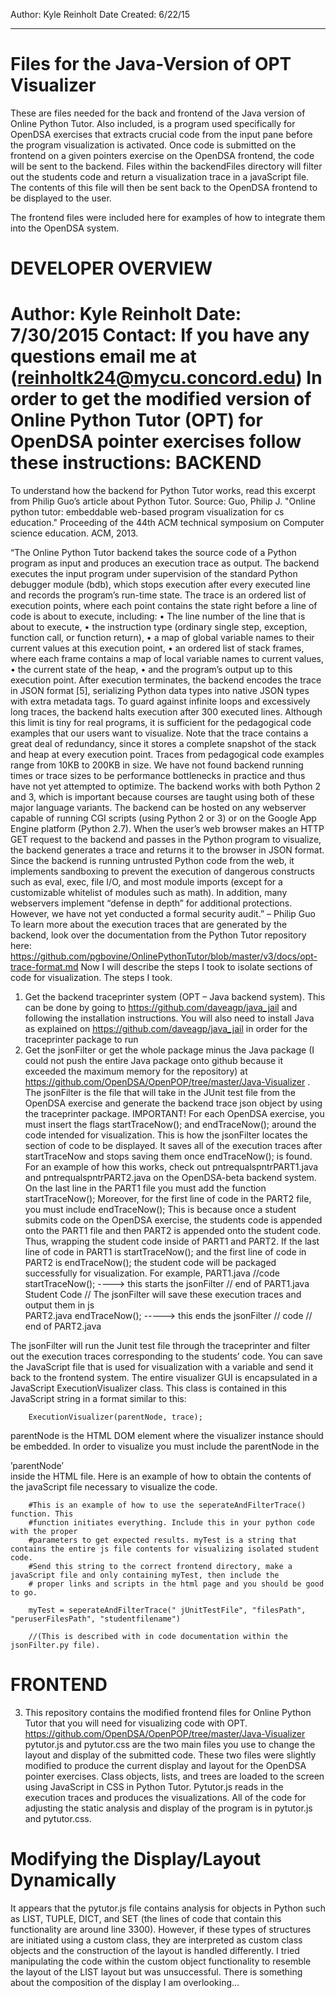 Author: Kyle Reinholt 
Date Created: 6/22/15
***

Files for the Java-Version of OPT Visualizer 
============================================

These are files needed for the back and frontend of the Java version of Online Python Tutor. Also included, is a program used specifically for OpenDSA exercises that extracts crucial code from the input pane before the program visualization is activated. Once code is submitted on the frontend on a given pointers exercise on the OpenDSA frontend, the code will be sent to the backend. Files within the backendFiles directory will filter out the students code and return a visualization trace in a javaScript file. The contents of this file will then be sent back to the OpenDSA frontend to be displayed to the user. 

The frontend files were included here for examples of how to integrate them into the OpenDSA system.  

DEVELOPER OVERVIEW
==================

Author: Kyle Reinholt 
Date: 7/30/2015
Contact: If you have any questions email me at (reinholtk24@mycu.concord.edu)
In order to get the modified version of Online Python Tutor (OPT) for OpenDSA pointer exercises follow these instructions: 
BACKEND
=======
 
To understand how the backend for Python Tutor works, read this excerpt from Philip Guo’s article about Python Tutor. Source: Guo, Philip J. "Online python tutor: embeddable web-based program visualization for cs education." Proceeding of the 44th ACM technical symposium on Computer science education. ACM, 2013. 

“The Online Python Tutor backend takes the source code of a Python program as input and produces an execution trace as output. The backend executes the input program under supervision of the standard Python debugger module (bdb), which stops execution after every executed line and records the program’s run-time state. The trace is an ordered list of execution points, where each point contains the state right before a line of code is about to execute, including: • The line number of the line that is about to execute, • the instruction type (ordinary single step, exception, function call, or function return), • a map of global variable names to their current values at this execution point, • an ordered list of stack frames, where each frame contains a map of local variable names to current values, • the current state of the heap, • and the program’s output up to this execution point. After execution terminates, the backend encodes the trace in JSON format [5], serializing Python data types into native JSON types with extra metadata tags. To guard against infinite loops and excessively long traces, the backend halts execution after 300 executed lines. Although this limit is tiny for real programs, it is sufficient for the pedagogical code examples that our users want to visualize. Note that the trace contains a great deal of redundancy, since it stores a complete snapshot of the stack and heap at every execution point. Traces from pedagogical code examples range from 10KB to 200KB in size. We have not found backend running times or trace sizes to be performance bottlenecks in practice and thus have not yet attempted to optimize. The backend works with both Python 2 and 3, which is important because courses are taught using both of these major language variants. The backend can be hosted on any webserver capable of running CGI scripts (using Python 2 or 3) or on the Google App Engine platform (Python 2.7). When the user’s web browser makes an HTTP GET request to the backend and passes in the Python program to visualize, the backend generates a trace and returns it to the browser in JSON format. Since the backend is running untrusted Python code from the web, it implements sandboxing to prevent the execution of dangerous constructs such as eval, exec, file I/O, and most module imports (except for a customizable whitelist of modules such as math). In addition, many webservers implement “defense in depth” for additional protections. However, we have not yet conducted a formal security audit.” – Philip Guo 
To learn more about the execution traces that are generated by the backend, look over the documentation from the Python Tutor repository here: 
https://github.com/pgbovine/OnlinePythonTutor/blob/master/v3/docs/opt-trace-format.md
Now I will describe the steps I took to isolate sections of code for visualization. 
The steps I took. 
1. Get the backend traceprinter system (OPT – Java backend system). 
This can be done by going to https://github.com/daveagp/java_jail and following the installation instructions. 
You will also need to install Java as explained on https://github.com/daveagp/java_jail in order for the traceprinter package to run 
2. Get the jsonFilter or get the whole package minus the Java package (I could not push the entire Java package onto github because it exceeded the maximum memory for the repository) at https://github.com/OpenDSA/OpenPOP/tree/master/Java-Visualizer . The jsonFilter is the file that will take in the JUnit test file from the OpenDSA exercise and generate the backend trace json object by using the traceprinter package. 
IMPORTANT! For each OpenDSA exercise, you must insert the flags startTraceNow(); and endTraceNow(); around the code intended for visualization. This is how the jsonFilter locates the section of code to be displayed. It saves all of the execution traces after startTraceNow and stops saving them once endTraceNow(); is found. For an example of how this works, check out pntrequalspntrPART1.java and pntrequalspntrPART2.java on the OpenDSA-beta backend system. On the last line in the PART1 file you must add the function startTraceNow(); Moreover, for the first line of code in the PART2 file, you must include endTraceNow(); This is because once a student submits code on the OpenDSA exercise, the students code is appended onto the PART1 file and then PART2 is appended onto the student code. Thus, wrapping the student code inside of PART1 and PART2. If the last line of code in PART1 is startTraceNow(); and the first line of code in PART2 is endTraceNow(); the student code will be packaged successfully for visualization. For example, 
PART1.java
        //code 
        startTraceNow();  ----> this starts the jsonFilter
        // end of PART1.java
        Student Code      // The jsonFilter will save these execution traces and output them in js    
PART2.java
        endTraceNow(); -----> this ends the jsonFilter
        // code 
        // end of PART2.java

The jsonFilter will run the Junit test file through the traceprinter and filter out the execution traces corresponding to the students’ code. You can save the JavaScript file that is used for visualization with a variable and send it back to the frontend system. The entire visualizer GUI is encapsulated in a JavaScript ExecutionVisualizer class. This class is contained in this JavaScript string in a format similar to this:  

        ExecutionVisualizer(parentNode, trace); 

parentNode is the HTML DOM element where the visualizer instance should be embedded. In order to visualize you must include the parentNode in the <div>’parentNode’<div> inside the HTML file. Here is an example of how to obtain the contents of the javaScript file necessary to visualize the code.

        #This is an example of how to use the seperateAndFilterTrace() function. This 
        #function initiates everything. Include this in your python code with the proper 
        #parameters to get expected results. myTest is a string that contains the entire js file contents for visualizing isolated student code.
        #Send this string to the correct frontend directory, make a javaScript file and only containing myTest, then include the
        # proper links and scripts in the html page and you should be good to go. 

        myTest = seperateAndFilterTrace(" jUnitTestFile", "filesPath", "peruserFilesPath", "studentfilename")

        //(This is described with in code documentation within the jsonFilter.py file). 


FRONTEND
========

3. This repository contains the modified frontend files for Online Python Tutor that you will need for visualizing code with OPT.  https://github.com/OpenDSA/OpenPOP/tree/master/Java-Visualizer
pytutor.js and pytutor.css are the two main files you use to change the layout and display of the submitted code.  These two files were slightly modified to produce the current display and layout for the OpenDSA pointer exercises. Class objects, lists, and trees are loaded to the screen using JavaScript in CSS in Python Tutor. Pytutor.js reads in the execution traces and produces the visualizations. All of the code for adjusting the static analysis and display of the program is in pytutor.js and pytutor.css. 

Modifying the Display/Layout Dynamically
========================================

It appears that the pytutor.js file contains analysis for objects in Python such as LIST, TUPLE, DICT, and SET (the lines of code that contain this functionality are around line 3300). However, if these types of structures are initiated using a custom class, they are interpreted as custom class objects and the construction of the layout is handled differently. I tried manipulating the code within the custom object functionality to resemble the layout of the LIST layout but was unsuccessful. There is something about the composition of the display I am overlooking...


